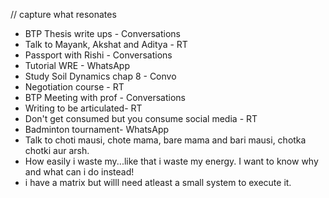 // capture what resonates
- BTP Thesis write ups - Conversations
- Talk to Mayank, Akshat and Aditya - RT
- Passport with Rishi - Conversations 
- Tutorial WRE - WhatsApp
- Study Soil Dynamics chap 8 - Convo
- Negotiation course - RT
- BTP Meeting with prof - Conversations
- Writing to be articulated- RT
- Don't get consumed but you consume social media - RT
- Badminton tournament- WhatsApp 
- Talk to choti mausi, chote mama, bare mama and bari mausi, chotka chotki aur arsh.
- How easily i waste my...like that i waste my energy. I want to know why and what can i do instead!
- i have a matrix but willl need atleast a small system to execute it.